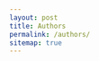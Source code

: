 ```yaml
---
layout: post
title: Authors
permalink: /authors/
sitemap: true
---
```

<!--
{% for author in site.authors %}
[{{ author.name }}]({{ site.url }}/authors/{{ author.name }})
{% endfor %}
-->